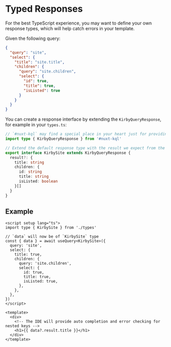 # Typed Responses

For the best TypeScript experience, you may want to define your own response types, which will help catch errors in your template.

Given the following query:

```json
{
  "query": "site",
  "select": {
    "title": "site.title",
    "children": {
      "query": "site.children",
      "select": {
        "id": true,
        "title": true,
        "isListed": true
      }
    }
  }
}
```

You can create a response interface by extending the `KirbyQueryResponse`, for example in your `types.ts`:

```ts
// `#nuxt-kql` may find a special place in your heart just for providing types
import type { KirbyQueryResponse } from '#nuxt-kql'

// Extend the default response type with the result we expect from the query response
export interface KirbySite extends KirbyQueryResponse {
  result?: {
    title: string
    children: {
      id: string
      title: string
      isListed: boolean
    }[]
  }
}
```

## Example

```vue
<script setup lang="ts">
import type { KirbySite } from './types'

// `data` will now be of `KirbySite` type
const { data } = await useQuery<KirbySite>({
  query: 'site',
  select: {
    title: true,
    children: {
      query: 'site.children',
      select: {
        id: true,
        title: true,
        isListed: true,
      },
    },
  },
})
</script>

<template>
  <div>
    <!-- The IDE will provide auto completion and error checking for nested keys -->
    <h1>{{ data?.result.title }}</h1>
  </div>
</template>
```
